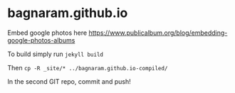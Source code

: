 # bagnaram.github.io
Embed google photos here https://www.publicalbum.org/blog/embedding-google-photos-albums

To build simply run `jekyll build`

Then `cp -R _site/* ../bagnaram.github.io-compiled/`

In the second GIT repo, commit and push!
